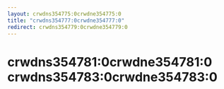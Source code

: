 ```yaml
---
layout: crwdns354775:0crwdne354775:0
title: "crwdns354777:0crwdne354777:0"
redirect: crwdns354779:0crwdne354779:0
---
```


<h1>crwdns354781:0crwdne354781:0 crwdns354783:0crwdne354783:0</h1> 
 
